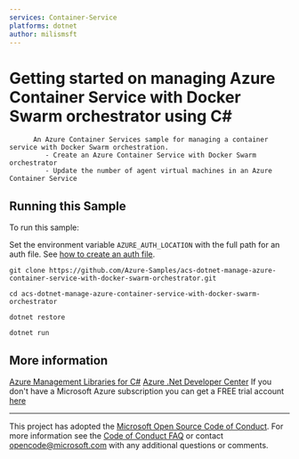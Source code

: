 ```yaml
---
services: Container-Service
platforms: dotnet
author: milismsft
---
```


# Getting started on managing Azure Container Service with Docker Swarm orchestrator using C# #

          An Azure Container Services sample for managing a container service with Docker Swarm orchestration.
             - Create an Azure Container Service with Docker Swarm orchestrator
             - Update the number of agent virtual machines in an Azure Container Service


## Running this Sample ##

To run this sample:

Set the environment variable `AZURE_AUTH_LOCATION` with the full path for an auth file. See [how to create an auth file](https://github.com/Azure/azure-libraries-for-java/blob/master/AUTH.md).

    git clone https://github.com/Azure-Samples/acs-dotnet-manage-azure-container-service-with-docker-swarm-orchestrator.git

    cd acs-dotnet-manage-azure-container-service-with-docker-swarm-orchestrator

    dotnet restore

    dotnet run

## More information ##

[Azure Management Libraries for C#](https://github.com/Azure/azure-sdk-for-net/tree/Fluent)
[Azure .Net Developer Center](https://azure.microsoft.com/en-us/develop/net/)
If you don't have a Microsoft Azure subscription you can get a FREE trial account [here](http://go.microsoft.com/fwlink/?LinkId=330212)

---

This project has adopted the [Microsoft Open Source Code of Conduct](https://opensource.microsoft.com/codeofconduct/). For more information see the [Code of Conduct FAQ](https://opensource.microsoft.com/codeofconduct/faq/) or contact [opencode@microsoft.com](mailto:opencode@microsoft.com) with any additional questions or comments.